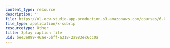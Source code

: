 ```yaml
---
content_type: resource
description: ''
file: https://ol-ocw-studio-app-production.s3.amazonaws.com/courses/6-046j-introduction-to-algorithms-sma-5503-fall-2005/bee3e89946ae5bffa3182a983ec6cc0a_-EQTVuAhSFY.vtt
file_type: application/x-subrip
resourcetype: Other
title: 3play caption file
uid: bee3e899-46ae-5bff-a318-2a983ec6cc0a
---
```

